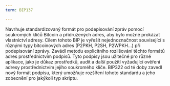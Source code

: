 ```yaml
---
term: BIP137

---
```

Navrhuje standardizovaný formát pro podepisování zpráv pomocí soukromých klíčů Bitcoin a přidružených adres, aby bylo možné prokázat vlastnictví adresy. Cílem tohoto BIP je vyřešit nejednoznačnost související s různými typy bitcoinových adres (P2PKH, P2SH, P2WPKH...) při podepisování zprávy. Zavádí metodu explicitního rozlišování těchto formátů adres prostřednictvím podpisů. Tyto podpisy jsou užitečné pro různé aplikace, jako je důkaz prostředků, audit a další použití vyžadující ověření adresy prostřednictvím jejího soukromého klíče. BIP322 od té doby zavedl nový formát podpisu, který umožňuje rozšíření tohoto standardu a jeho zobecnění pro jakýkoli typ skriptu.